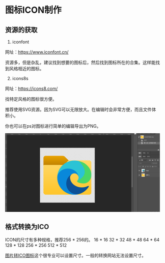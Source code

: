 # 图标ICON制作

## 资源的获取

1. iconfont

网址：https://www.iconfont.cn/

资源多，但是杂乱，建议找到想要的图标后，然后找到图标所在的合集。这样能找到风格相近的图标。

2. icons8s

网址：https://icons8.com/

找特定风格的图标很方便。

推荐使用SVG资源。因为SVG可以无限放大。在编辑时会非常方便，而且文件体积小。

你也可以在ps对图标进行简单的编辑导出为PNG。

![1714488719324](./assets/图标ICON制作教程/images/1714488719324.png)

## 格式转换为ICO

ICON的尺寸有多种规格，推荐256 * 256的。
16 * 16
32 * 32
48 * 48
64 * 64
128 * 128
256 * 256
512 * 512

[图片转ICO图标](http://www.zuohaotu.com/image-to-ico.aspx)这个很专业可以设置尺寸。一般的转换网站无法设置尺寸。
